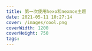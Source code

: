 ```yaml
---
title: 第一次使用hexo和nexmoe主题
date: 2021-05-11 10:27:14
cover: /images/cool.png
coverWidth: 1200
coverHeight: 750
tags:
---
```

